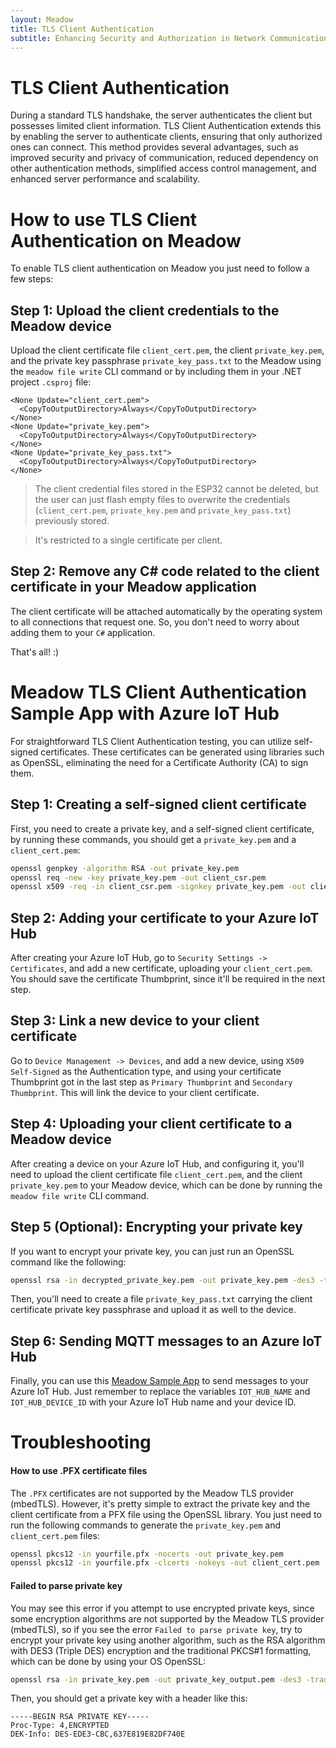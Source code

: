```yaml
---
layout: Meadow
title: TLS Client Authentication
subtitle: Enhancing Security and Authorization in Network Communication
---
```


# TLS Client Authentication

During a standard TLS handshake, the server authenticates the client but possesses limited client information. TLS Client Authentication extends this by enabling the server to authenticate clients, ensuring that only authorized ones can connect. This method provides several advantages, such as improved security and privacy of communication, reduced dependency on other authentication methods, simplified access control management, and enhanced server performance and scalability.

# How to use TLS Client Authentication on Meadow

To enable TLS client authentication on Meadow you just need to follow a few steps:

## Step 1: Upload the client credentials to the Meadow device

Upload the client certificate file `client_cert.pem`, the client `private_key.pem`, and the private key passphrase `private_key_pass.txt` to the Meadow using the `meadow file write` CLI command or by including them in your .NET project `.csproj` file:

```
<None Update="client_cert.pem">
  <CopyToOutputDirectory>Always</CopyToOutputDirectory>
</None>
<None Update="private_key.pem">
  <CopyToOutputDirectory>Always</CopyToOutputDirectory>
</None>
<None Update="private_key_pass.txt">
  <CopyToOutputDirectory>Always</CopyToOutputDirectory>
</None>
```

> The client credential files stored in the ESP32 cannot be deleted, but the user can just flash empty files to overwrite the credentials (`client_cert.pem`, `private_key.pem` and `private_key_pass.txt`) previously stored.

> It's restricted to a single certificate per client.

## Step 2: Remove any C# code related to the client certificate in your Meadow application

The client certificate will be attached automatically by the operating system to all connections that request one. So, you don't need to worry about adding them to your `C#` application.

That's all! :) 

# Meadow TLS Client Authentication Sample App with Azure IoT Hub

For straightforward TLS Client Authentication testing, you can utilize self-signed certificates. These certificates can be generated using libraries such as OpenSSL, eliminating the need for a Certificate Authority (CA) to sign them.

## Step 1: Creating a self-signed client certificate

First, you need to create a private key, and a self-signed client certificate, by running these commands, you should get a `private_key.pem` and a `client_cert.pem`:

```bash
openssl genpkey -algorithm RSA -out private_key.pem
openssl req -new -key private_key.pem -out client_csr.pem
openssl x509 -req -in client_csr.pem -signkey private_key.pem -out client_cert.pem
```

## Step 2: Adding your certificate to your Azure IoT Hub

After creating your Azure IoT Hub, go to `Security Settings -> Certificates`, and add a new certificate, uploading your `client_cert.pem`. You should save the certificate Thumbprint, since it'll be required in the next step.

## Step 3: Link a new device to your client certificate

Go to `Device Management -> Devices`, and add a new device, using `X509 Self-Signed` as the Authentication type, and using your certificate Thumbprint got in the last step as `Primary Thumbprint` and `Secondary Thumbprint`. This will link the device to your client certificate.

## Step 4: Uploading your client certificate to a Meadow device

After creating a device on your Azure IoT Hub, and configuring it, you'll need to upload the client certificate file `client_cert.pem`, and the client `private_key.pem` to your Meadow device, which can be done by running the `meadow file write` CLI command.

## Step 5 (Optional): Encrypting your private key

If you want to encrypt your private key, you can just run an OpenSSL command like the following:

```bash
openssl rsa -in decrypted_private_key.pem -out private_key.pem -des3 -traditional
```

Then, you'll need to create a file `private_key_pass.txt` carrying the client certificate private key passphrase and upload it as well to the device.

## Step 6: Sending MQTT messages to an Azure IoT Hub

Finally, you can use this [Meadow Sample App](https://github.com/WildernessLabs/Meadow.Core.Samples/blob/main/Source/OS/TLS_Client_Authentication/MeadowApp.cs) to send messages to your Azure IoT Hub. Just remember to replace the variables `IOT_HUB_NAME` and `IOT_HUB_DEVICE_ID` with your Azure IoT Hub name and your device ID.

# Troubleshooting
#### How to use .PFX certificate files
The `.PFX` certificates are not supported by the Meadow TLS provider (mbedTLS). However, it's pretty simple to extract the private key and the client certificate from a PFX file using the OpenSSL library. You just need to run the following commands to generate the `private_key.pem` and  `client_cert.pem` files:

```bash
openssl pkcs12 -in yourfile.pfx -nocerts -out private_key.pem
openssl pkcs12 -in yourfile.pfx -clcerts -nokeys -out client_cert.pem
```

#### Failed to parse private key
You may see this error if you attempt to use encrypted private keys, since some encryption algorithms are not supported by the Meadow TLS provider (mbedTLS), so if you see the error `Failed to parse private key`, try to encrypt your private key using another algorithm, such as the RSA algorithm with DES3 (Triple DES) encryption and the traditional PKCS#1 formatting, which can be done by using your OS OpenSSL:

```bash
openssl rsa -in private_key.pem -out private_key_output.pem -des3 -traditional
```

Then, you should get a private key with a header like this:
```
-----BEGIN RSA PRIVATE KEY-----
Proc-Type: 4,ENCRYPTED
DEK-Info: DES-EDE3-CBC,637E819E82DF740E
```